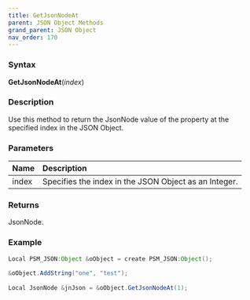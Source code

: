 ```yaml
---
title: GetJsonNodeAt
parent: JSON Object Methods
grand_parent: JSON Object
nav_order: 170
---
```


### [](#header-3)Syntax

**GetJsonNodeAt**(_index_)

### [](#header-3)Description

Use this method to return the JsonNode value of the property at the specified index in the JSON Object.

### [](#header-3)Parameters

| Name           | Description                                                                    |
|:---------------|:-------------------------------------------------------------------------------|
| index          | Specifies the index in the JSON Object as an Integer.                          |


### [](#header-3)Returns

JsonNode.

### [](#header-3)Example

```java
Local PSM_JSON:Object &oObject = create PSM_JSON:Object();
   
&oObject.AddString("one", "test");
   
Local JsonNode &jnJson = &oObject.GetJsonNodeAt(1);
```
